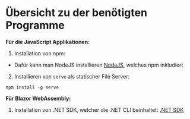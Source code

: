 # Übersicht zu der benötigten Programme

**Für die JavaScript Applikationen:**

1. Installation von npm:
  * Dafür kann man NodeJS installieren
    [NodeJS](https://nodejs.org/en/download/), welches
    npm inkludiert
2. Installieren von `serve` als statischer File Server:

`npm install -g serve`

**Für Blazor WebAssembly:**

1. Installation von .NET SDK, welcher die .NET CLI
beinhaltet: [.NET SDK](https://dotnet.microsoft.com/en-us/download)
